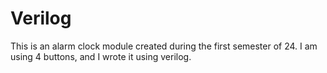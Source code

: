 # Verilog
This is an alarm clock module created during the first semester of 24.
I am using 4 buttons, and I wrote it using verilog.
